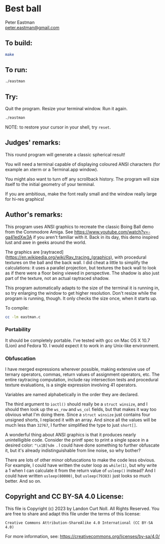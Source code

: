# Best ball

Peter Eastman  
<peter.eastman@gmail.com>  


## To build:

```sh
make
```


## To run:

```sh
./eastman
```


## Try:

Quit the program.  Resize your terminal window.  Run it again.

```sh
./eastman
```

NOTE: to restore your cursor in your shell, try `reset`.


## Judges' remarks:

This round program will generate a classic spherical result!

You will need a terminal capable of displaying coloured ANSI
characters (for example an xterm or a Terminal.app window).

You might also want to turn off any scrollback history. The program will
size itself to the initial geometry of your terminal.

If you are ambitious, make the font really small and the window really
large for hi-res graphics!


## Author's remarks:

This program uses ANSI graphics to recreate the classic Boing Ball demo from
the Commodore Amiga.  See <https://www.youtube.com/watch?v=-ga41edXw3A> if you
aren't familiar with it.  Back in its day, this demo inspired lust and awe in
geeks around the world.

The graphics are
[raytraced](https://en.wikipedia.org/wiki/Ray_tracing_(graphics), with
procedural textures on the ball and the back wall.  I did cheat a little to
simplify the calculations: it uses a parallel projection, but textures the back
wall to look as if there were a floor being viewed in perspective.  The shadow
is also just part of the texture, not an actual raytraced shadow.

This program automatically adapts to the size of the terminal it is running in,
so try enlarging the window to get higher resolution.  Don't resize while the
program is running, though.  It only checks the size once, when it starts up.

To compile:

```sh
cc -lm eastman.c
```

### Portability

It should be completely portable.  I've tested with gcc on Mac OS X 10.7 (Lion)
and Fedora 10.  I would expect it to work in any Unix-like environment.

### Obfuscation

I have merged expressions wherever possible, making extensive use of ternary
operators, commas, return values of assignment operators, etc.  The entire
raytracing computation, include ray intersection tests and procedural texture
evaluations, is a single expression involving 41 operators.

Variables are named alphabetically in the order they are declared.

The third argument to `ioctl()` should really be a `struct winsize`, and I should
then look up the `ws_row` and `ws_col` fields, but that makes it way too obvious
what I'm doing there.  Since a `struct winsize` just contains four unsigned shorts, I
replaced it with an array.  And since all the values will be much less than
`32767`, I further simplified the type to just `short[]`.

A wonderful thing about ANSI graphics is that it produces nearly unintelligible
code.  Consider the printf spec to print a single space in a desired color:
`"\x1B[%dm `.  I could have done something to further obfuscate it, but it's
already indistinguishable from line noise, so why bother?

There are lots of other minor obfuscations to make the code less obvious.  For
example, I could have written the outer loop as `while(1)`, but why write a 1
when I can calculate it from the return value of `usleep()` instead? And I could
have written `usleep(80000)`, but `usleep(79383)` just looks so much better.
And so on.


## Copyright and CC BY-SA 4.0 License:

This file is Copyright (c) 2023 by Landon Curt Noll.  All Rights Reserved.
You are free to share and adapt this file under the terms of this license:

    Creative Commons Attribution-ShareAlike 4.0 International (CC BY-SA 4.0)

For more information, see: https://creativecommons.org/licenses/by-sa/4.0/
